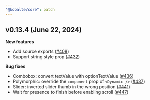 ```yaml
---
"@kobalte/core": patch
---
```


## v0.13.4 (June 22, 2024)

**New features**

- Add source exports ([#408](https://github.com/kobaltedev/kobalte/pull/408))
- Support string style prop ([#432](https://github.com/kobaltedev/kobalte/pull/432))

**Bug fixes**

- Combobox: convert textValue with optionTextValue ([#436](https://github.com/kobaltedev/kobalte/pull/436))
- Polymorphic: override the `component` prop of `<Dynamic />` ([#437](https://github.com/kobaltedev/kobalte/pull/437))
- Slider: inverted slider thumb in the wrong position ([#441](https://github.com/kobaltedev/kobalte/pull/441))
- Wait for presence to finish before enabling scroll ([#447](https://github.com/kobaltedev/kobalte/pull/447))
